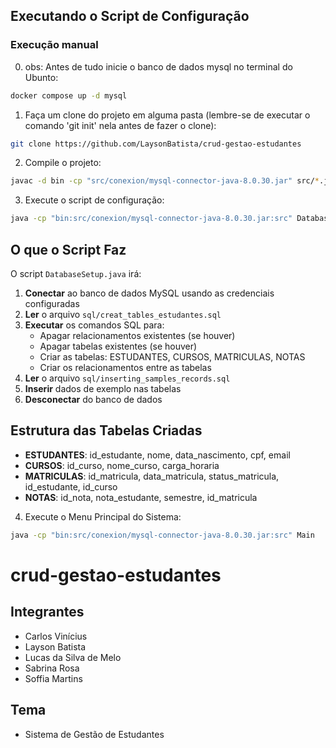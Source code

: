 ## Executando o Script de Configuração

### Execução manual

0. obs: Antes de tudo inicie o banco de dados mysql no terminal do Ubunto:
```bash
docker compose up -d mysql
```

1. Faça um clone do projeto em alguma pasta (lembre-se de executar o comando 'git init' nela antes de fazer o clone):
```bash
git clone https://github.com/LaysonBatista/crud-gestao-estudantes
```

2. Compile o projeto:
```bash
javac -d bin -cp "src/conexion/mysql-connector-java-8.0.30.jar" src/*.java src/conexion/*.java src/model/*.java src/reports/*.java src/utils/*.java
```

3. Execute o script de configuração:
```bash
java -cp "bin:src/conexion/mysql-connector-java-8.0.30.jar:src" DatabaseSetup
```

## O que o Script Faz

O script `DatabaseSetup.java` irá:

1. **Conectar** ao banco de dados MySQL usando as credenciais configuradas
2. **Ler** o arquivo `sql/creat_tables_estudantes.sql`
3. **Executar** os comandos SQL para:
   - Apagar relacionamentos existentes (se houver)
   - Apagar tabelas existentes (se houver)
   - Criar as tabelas: ESTUDANTES, CURSOS, MATRICULAS, NOTAS
   - Criar os relacionamentos entre as tabelas
4. **Ler** o arquivo `sql/inserting_samples_records.sql`
5. **Inserir** dados de exemplo nas tabelas
6. **Desconectar** do banco de dados

## Estrutura das Tabelas Criadas

- **ESTUDANTES**: id_estudante, nome, data_nascimento, cpf, email
- **CURSOS**: id_curso, nome_curso, carga_horaria
- **MATRICULAS**: id_matricula, data_matricula, status_matricula, id_estudante, id_curso
- **NOTAS**: id_nota, nota_estudante, semestre, id_matricula


4. Execute o Menu Principal do Sistema:
```bash
java -cp "bin:src/conexion/mysql-connector-java-8.0.30.jar:src" Main
```

# crud-gestao-estudantes

## Integrantes

- Carlos Vinícius
- Layson Batista
- Lucas da Silva de Melo
- Sabrina Rosa
- Soffia Martins

## Tema

- Sistema de Gestão de Estudantes
